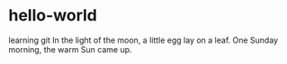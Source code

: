 # hello-world
learning git
In the light of the moon, a little egg lay on a leaf. One Sunday morning, the warm Sun came up.
